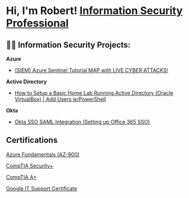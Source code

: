 <h1>Hi, I'm Robert!  <a href="https://www.linkedin.com/in/robert-mccrory-369485202/">Information Security Professional</a>

<h2>👨‍💻 Information Security Projects:</h2>

<b>Azure</b>
  - [(SIEM) Azure Sentinel Tutorial MAP with LIVE CYBER ATTACKS!](https://github.com/RWilliamMcCrory/AzureSentinel)

<b>Active Directory</b>
  - [How to Setup a Basic Home Lab Running Active Directory (Oracle VirtualBox) | Add Users w/PowerShell](https://github.com/RWilliamMcCrory/ActiveDirectory)

<b>Okta</b>
  - [Okta SSO SAML Integration (Setting up Office 365 SSO)](https://github.com/RWilliamMcCrory/OktaSSO)

<h2>Certifications</h2>

<a href="https://www.credly.com/badges/a946a4cf-566c-4119-8ffe-fea135d9952a?source=linked_in_profile">Azure Fundamentals (AZ-900)</a>

<a href="https://www.credly.com/badges/b44f494e-5945-4cc7-951e-a22bea48fa18?source=linked_in_profile">CompTIA Security+</a>

<a href="https://www.credly.com/badges/b944263d-0185-4e95-bc43-bda204587868/linked_in_profile">CompTIA A+</a>

<a href="https://www.credly.com/badges/d328207f-57fa-4a3c-9688-2f423cd23fcd?source=linked_in_profile">Google IT Support Certificate</a>
